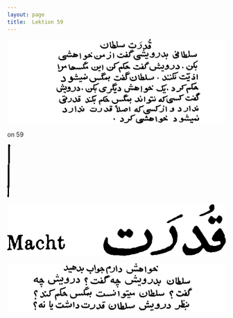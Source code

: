 ```yaml
---
layout: page
title:  Lektion 59
---
```



![image](/assets/s/148.png-10.png)



on 59



![image](/assets/s/2col/149.png-01_1L.png)

![image](/assets/s/2col/149.png-01_2R.png)

![image](/assets/s/149.png-03.png)

